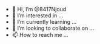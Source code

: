 - 👋 Hi, I’m @8417Njoud
- 👀 I’m interested in ...
- 🌱 I’m currently learning ...
- 💞️ I’m looking to collaborate on ...
- 📫 How to reach me ...

<!---
8417Njoud/8417Njoud is a ✨ special ✨ repository because its `README.md` (this file) appears on your GitHub profile.
You can click the Preview link to take a look at your changes.
--->

